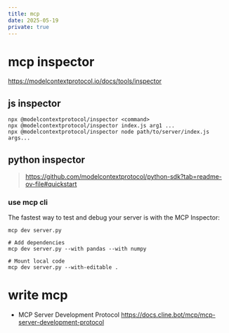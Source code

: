 ```yaml
---
title: mcp
date: 2025-05-19
private: true
---
```

# mcp inspector
https://modelcontextprotocol.io/docs/tools/inspector

## js inspector

    npx @modelcontextprotocol/inspector <command>
    npx @modelcontextprotocol/inspector index.js arg1 ...
    npx @modelcontextprotocol/inspector node path/to/server/index.js args...

## python inspector
> https://github.com/modelcontextprotocol/python-sdk?tab=readme-ov-file#quickstart

### use mcp cli
The fastest way to test and debug your server is with the MCP Inspector:

    mcp dev server.py

    # Add dependencies
    mcp dev server.py --with pandas --with numpy

    # Mount local code
    mcp dev server.py --with-editable .

# write mcp
- MCP Server Development Protocol
https://docs.cline.bot/mcp/mcp-server-development-protocol